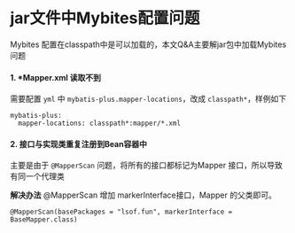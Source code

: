 # jar文件中Mybites配置问题

Mybites 配置在classpath中是可以加载的，本文Q&A主要解jar包中加载Mybites问题

#### 1. *Mapper.xml 读取不到

需要配置 `yml` 中 `mybatis-plus.mapper-locations`，改成 `classpath*`，样例如下

```
mybatis-plus:
  mapper-locations: classpath*:mapper/*.xml
```

#### 2. 接口与实现类重复注册到Bean容器中
主要是由于 `@MapperScan` 问题，将所有的接口都标记为Mapper 接口，所以导致有同一个代理类

**解决办法**
@MapperScan 增加 markerInterface接口，Mapper 的父类即可。

```
@MapperScan(basePackages = "lsof.fun", markerInterface = BaseMapper.class)
```


